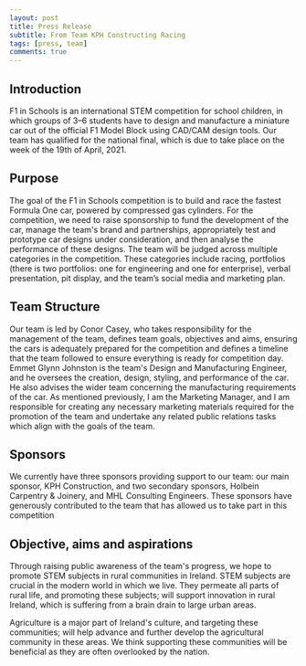 ```yaml
---
layout: post
title: Press Release
subtitle: From Team KPH Constructing Racing
tags: [press, team]
comments: true
---
```


## Introduction

F1 in Schools is an international STEM competition for school children, in which groups of 3–6 students have to design and manufacture a miniature car out of the official F1 Model Block using CAD/CAM design tools. Our team has qualified for the national final, which is due to take place on the week of the 19th of April, 2021.

## Purpose

The goal of the F1 in Schools competition is to build and race the fastest Formula One car, powered by compressed gas cylinders. For the competition, we need to raise sponsorship to fund the development of the car, manage the team's brand and partnerships, appropriately test and prototype car designs under consideration, and then analyse the performance of these designs. The team will be judged across multiple categories in the competition. These categories include racing, portfolios (there is two portfolios: one for engineering and one for enterprise), verbal presentation, pit display, and the team’s social media and marketing plan.

## Team Structure

Our team is led by Conor Casey, who takes responsibility for the management of the team, defines team goals, objectives and aims, ensuring the cars is adequately prepared for the competition and defines a timeline that the team followed to ensure everything is ready for competition day. Emmet Glynn Johnston is the team's Design and Manufacturing Engineer, and he oversees the creation, design, styling, and performance of the car. He also advises the wider team concerning the manufacturing requirements of the car. As mentioned previously, I am the Marketing Manager, and I am responsible for creating any necessary marketing materials required for the promotion of the team and undertake any related public relations tasks which align with the goals of the team.

## Sponsors

We currently have three sponsors providing support to our team: our main sponsor, KPH Construction, and two secondary sponsors, Holbein Carpentry & Joinery, and MHL Consulting Engineers. These sponsors have generously contributed to the team that has allowed us to take part in this competition

## Objective, aims and aspirations

Through raising public awareness of the team's progress, we hope to promote STEM subjects in rural communities in Ireland. STEM subjects are crucial in the modern world in which we live. They permeate all parts of rural life, and promoting these subjects; will support innovation in rural Ireland, which is suffering from a brain drain to large urban areas.

Agriculture is a major part of Ireland's culture, and targeting these communities; will help advance and further develop the agricultural community in these areas. We think supporting these communities will be beneficial as they are often overlooked by the nation.
